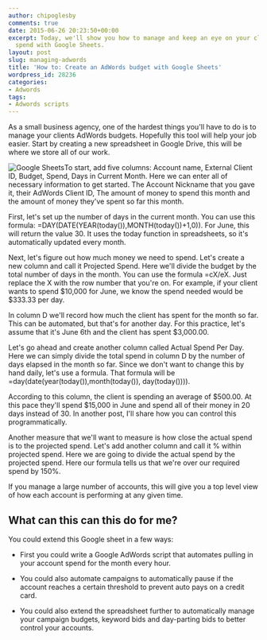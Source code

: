 ```yaml
---
author: chipoglesby
comments: true
date: 2015-06-26 20:23:50+00:00
excerpt: Today, we'll show you how to manage and keep an eye on your clients AdWords
  spend with Google Sheets.
layout: post
slug: managing-adwords
title: 'How to: Create an AdWords budget with Google Sheets'
wordpress_id: 28236
categories:
- Adwords
tags:
- Adwords scripts
---
```


As a small business agency, one of the hardest things you'll have to do is to manage your clients AdWords budgets. Hopefully this tool will help your job easier. Start by creating a new spreadsheet in Google Drive, this will be where we store all of our work.

![Google Sheets](http://www.chipoglesby.com/wp-content/uploads/2015/06/sheets-1024x159.png)To start, add five columns: Account name, External Client ID, Budget, Spend, Days in Current Month. Here we can enter all of necessary information to get started. The Account Nickname that you gave it, their AdWords Client ID, The amount of money to spend this month and the amount of money they've spent so far this month.

First, let's set up the number of days in the current month. You can use this formula: =DAY(DATE(YEAR(today()),MONTH(today())+1,0)). For June, this will return the value 30. It uses the today function in spreadsheets, so it's automatically updated every month.

Next, let's figure out how much money we need to spend. Let's create a new column and call it Projected Spend. Here we'll divide the budget by the total number of days in the month. You can use the formula =cX/eX. Just replace the X with the row number that you're on. For example, if your client wants to spend $10,000 for June, we know the spend needed would be $333.33 per day.

In column D we'll record how much the client has spent for the month so far. This can be automated, but that's for another day. For this practice, let's assume that it's June 6th and the client has spent $3,000.00.

Let's go ahead and create another column called Actual Spend Per Day. Here we can simply divide the total spend in column D by the number of days elapsed in the month so far. Since we don't want to change this by hand daily, let's use a formula. That formula will be =day(date(year(today()),month(today()), day(today()))).

According to this column, the client is spending an average of $500.00. At this pace they'll spend $15,000 in June and spend all of their money in 20 days instead of 30. In another post, I'll share how you can control this programmatically.

Another measure that we'll want to measure is how close the actual spend is to the projected spend. Let's add another column and call it % within projected spend. Here we are going to divide the actual spend by the projected spend. Here our formula tells us that we're over our required spend by 150%.

If you manage a large number of accounts, this will give you a top level view of how each account is performing at any given time.


## What can this can this do for me?


You could extend this Google sheet in a few ways:



	
  * First you could write a Google AdWords script that automates pulling in your account spend for the month every hour.

	
  * You could also automate campaigns to automatically pause if the account reaches a certain threshold to prevent auto pays on a credit card.

	
  * You could also extend the spreadsheet further to automatically manage your campaign budgets, keyword bids and day-parting bids to better control your accounts.


